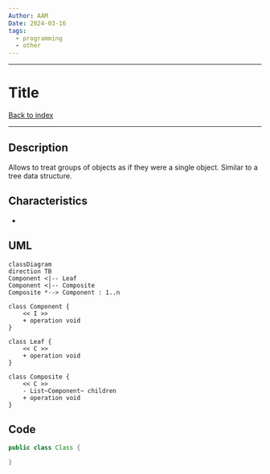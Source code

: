```yaml
---
Author: AAM
Date: 2024-03-16
tags:
  - programming
  - other
---
```

---
# Title

[Back to index](../PATTERNS.md)

---

## Description

Allows to treat groups of objects as if they were a single object.
Similar to a tree data structure.

## Characteristics

- 

## UML

```mermaid
classDiagram
direction TB
Component <|-- Leaf
Component <|-- Composite
Composite *--> Component : 1..n

class Component {
	<< I >>
	+ operation void
}

class Leaf {
	<< C >>
	+ operation void
}

class Composite {
	<< C >>
	- List~Component~ children
	+ operation void
}
```
## Code

```java
public class Class { 

}
```